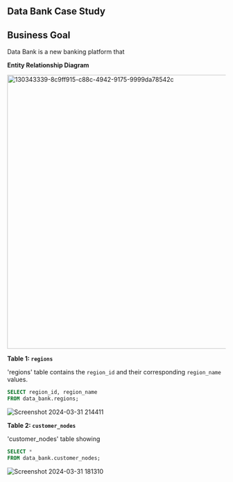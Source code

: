 ## Data Bank Case Study
## Business Goal
Data Bank is a new banking platform that 

**Entity Relationship Diagram**

<img width="631" alt="130343339-8c9ff915-c88c-4942-9175-9999da78542c" src="https://github.com/dannyjkim37/SQL/assets/160215128/3bd9b3e7-c0e7-40fe-a09f-3daf28360f78">

**Table 1: `regions`**

'regions' table contains the `region_id` and their corresponding `region_name` values.
````sql
SELECT region_id, region_name
FROM data_bank.regions;
````
![Screenshot 2024-03-31 214411](https://github.com/dannyjkim37/SQL/assets/160215128/5caf5f10-a9d0-4b99-a094-5dba09351542)


**Table 2: `customer_nodes`**

'customer_nodes' table showing
````sql
SELECT *
FROM data_bank.customer_nodes;
````
![Screenshot 2024-03-31 181310](https://github.com/dannyjkim37/SQL/assets/160215128/f60469a1-3d01-4a90-8121-b7cd112d2e3b)
